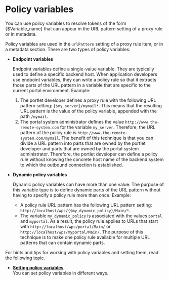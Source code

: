 # Policy variables

You can use policy variables to resolve tokens of the form \{$Variable\_name\} that can appear in the URL pattern setting of a proxy rule or in metadata.

Policy variables are used in the `urlPattern` setting of a proxy rule item, or in a metadata section. There are two types of policy variables:

-   **Endpoint variables**

    Endpoint variables define a single-value variable. They are typically used to define a specific backend host. When application developers use endpoint variables, they can write a policy rule so that it extracts those parts of the URL pattern in a variable that are specific to the current portal environment. Example:

    1.  The portlet developer defines a proxy rule with the following URL pattern setting: `{$my_server}/mymail*`. This means that the resulting URL pattern is the value of the policy variable, appended with the path `/mymail`.
    2.  The portal system administrator defines the value `http://www.the-remote-system.com` for the variable `my_server`. Therefore, the URL pattern of the policy rule is `http://www.the-remote-system.com/mymail`.
    The benefit of this technique is that you can divide a URL pattern into parts that are owned by the portlet developer and parts that are owned by the portal system administrator. Therefore, the portlet developer can define a policy rule without knowing the concrete host name of the backend system to which the outbound connection is established.

-   **Dynamic policy variables**

    Dynamic policy variables can have more than one value. The purpose of this variable type is to define dynamic parts of the URL pattern without having to specify a policy rule more than once. Example:

    -   A policy rule URL pattern has the following URL pattern setting: `http://localhost/wps/{$my_dynamic_policy}/Main/*`.
    -   The variable `my_dynamic_policy` is associated with the values `portal` and `myportal`.
    As a result, the policy rule applies to URLs that start with `http://localhost/wps/portal/Main/` or `http://localhost/wps/myportal/Main/`. The purpose of this technique is to make one policy rule available for multiple URL patterns that can contain dynamic parts.


For hints and tips for working with policy variables and setting them, read the following topic.

-   **[Setting policy variables](../dev-portlet/outbhttp_cfg_strctr_policy_variable_set.md)**  
You can set policy variables in different ways.



